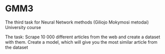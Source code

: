 # GMM3
The third task for Neural Network methods (Giliojo Mokymosi metodai) University course

The task:
Scrape 10 000 different articles from the web and create a dataset with them. Create a model, which will give you the most similar article from the dataset